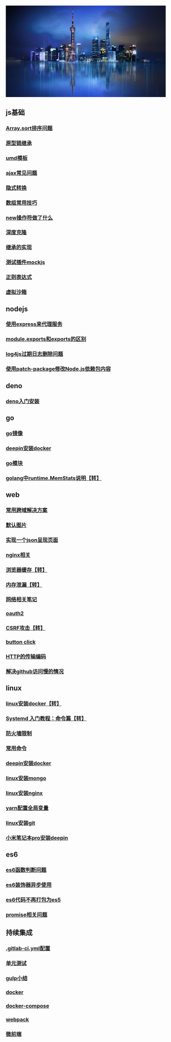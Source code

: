 <!-- --- -->
<!-- sidebar: false -->
<!-- --- -->
![数字孪生](../images/digitalTwins.jpg)

## js基础 ##
### [Array.sort排序问题](./js/common/sort)
### [原型链继承](./js/common/prototype)
### [umd模板](./js/common/umd)
### [ajax常见问题](./js/common/ajax)
### [隐式转换](./js/common/equal)
### [数组常用技巧](./js/common/array)
### [new操作符做了什么](./js/common/new)
### [深度克隆](./js/common/clone)
### [继承的实现](./js/common/extend)
### [测试插件mockjs](./js/common/mockjs)
### [正则表达式](./js/common/regExp)
### [虚拟沙箱](./js/common/vm)

## nodejs ##
### [使用express来代理服务](./js/nodejs/express)
### [module.exports和exports的区别](./js/nodejs/exports)
### [log4js过期日志删除问题](./js/nodejs/log4js)
### [使用patch-package修改Node.js依赖包内容](./js/nodejs/patch)

## deno ##
### [deno入门安装](./js/deno/install)

## go ##
### [go镜像](./go/image)
### [deepin安装docker](./go/deepinGo)
### [go模块](./go/module)
### [golang中runtime.MemStats说明【转】](./go/memStat)

## web ##
### [常用跨域解决方案](./web/cors)
### [默认图片](./web/image)
### [实现一个json呈现页面](./web/json)
### [nginx相关](./web/nginx)
### [浏览器缓存【转】](./web/cache)
### [内存泄漏【转】](https://blog.csdn.net/muzidigbig/article/details/100169801)
### [网络相关笔记](./web/http)
### [oauth2](./web/oauth2)
### [CSRF攻击【转】](./web/CSRF)
### [button click](./web/click)
### [HTTP的传输编码](./web/transferEncoding)
### [解决github访问慢的情况](./web/github)

## linux ##
### [linux安装docker【转】](https://www.cnblogs.com/kingsonfu/p/11576797.html)
### [Systemd 入门教程：命令篇【转】](http://www.ruanyifeng.com/blog/2016/03/systemd-tutorial-commands.html)
### [防火墙限制](./linux/firewall)
### [常用命令](./linux/commands)
### [deepin安装docker](./linux/deepinDocker)
### [linux安装mongo](./linux/mongo)
### [linux安装nginx](./linux/nginx)
### [yarn配置全局变量](./linux/yarn)
### [linux安装git](./linux/git)
### [小米笔记本pro安装deepin](./linux/deepin)

## es6 ##
### [es6函数判断问题](./js/es6/func)
### [es6装饰器异步使用](./js/es6/descriptor)
### [es6代码不再打包为es5](./js/es6/es5)
### [promise相关问题](./js/es6/promise)

## 持续集成
### [.gitlab-ci.yml配置](./cicd/gitlab.html)
### [单元测试](./cicd/test.html)
### [gulp小结](./cicd/gulp.html)
### [docker](./cicd/docker.html)
### [docker-compose](./cicd/docker-compose)
### [webpack](./cicd/webpack.html)
### [微前端](./cicd/microFront)
